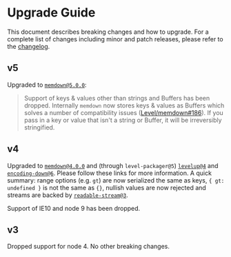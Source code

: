 # Upgrade Guide

This document describes breaking changes and how to upgrade. For a complete list of changes including minor and patch releases, please refer to the [changelog](changelog.md).

## v5

Upgraded to [`memdown@5.0.0`](https://github.com/Level/memdown/blob/v5.0.0/UPGRADING.md#v5):

> Support of keys & values other than strings and Buffers has been dropped. Internally `memdown` now stores keys & values as Buffers which solves a number of compatibility issues \([Level/memdown\#186](https://github.com/Level/memdown/issues/186)\). If you pass in a key or value that isn't a string or Buffer, it will be irreversibly stringified.

## v4

Upgraded to [`memdown@4.0.0`](https://github.com/Level/memdown/blob/v4.0.0/UPGRADING.md#v4) and \(through `level-packager@5`\) [`levelup@4`](https://github.com/Level/levelup/blob/v4.0.0/UPGRADING.md#v4) and [`encoding-down@6`](https://github.com/Level/encoding-down/blob/v6.0.0/UPGRADING.md#v6). Please follow these links for more information. A quick summary: range options \(e.g. `gt`\) are now serialized the same as keys, `{ gt: undefined }` is not the same as `{}`, nullish values are now rejected and streams are backed by [`readable-stream@3`](https://github.com/nodejs/readable-stream#version-3xx).

Support of IE10 and node 9 has been dropped.

## v3

Dropped support for node 4. No other breaking changes.

